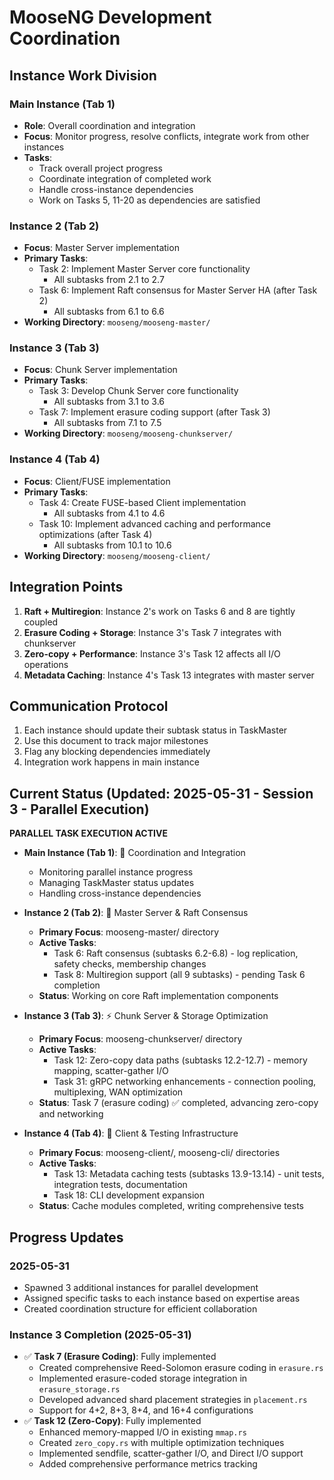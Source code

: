 # MooseNG Development Coordination

## Instance Work Division

### Main Instance (Tab 1)
- **Role**: Overall coordination and integration
- **Focus**: Monitor progress, resolve conflicts, integrate work from other instances
- **Tasks**: 
  - Track overall project progress
  - Coordinate integration of completed work
  - Handle cross-instance dependencies
  - Work on Tasks 5, 11-20 as dependencies are satisfied

### Instance 2 (Tab 2)
- **Focus**: Master Server implementation
- **Primary Tasks**:
  - Task 2: Implement Master Server core functionality
    - All subtasks from 2.1 to 2.7
  - Task 6: Implement Raft consensus for Master Server HA (after Task 2)
    - All subtasks from 6.1 to 6.6
- **Working Directory**: `mooseng/mooseng-master/`

### Instance 3 (Tab 3)
- **Focus**: Chunk Server implementation
- **Primary Tasks**:
  - Task 3: Develop Chunk Server core functionality
    - All subtasks from 3.1 to 3.6
  - Task 7: Implement erasure coding support (after Task 3)
    - All subtasks from 7.1 to 7.5
- **Working Directory**: `mooseng/mooseng-chunkserver/`

### Instance 4 (Tab 4)
- **Focus**: Client/FUSE implementation
- **Primary Tasks**:
  - Task 4: Create FUSE-based Client implementation
    - All subtasks from 4.1 to 4.6
  - Task 10: Implement advanced caching and performance optimizations (after Task 4)
    - All subtasks from 10.1 to 10.6
- **Working Directory**: `mooseng/mooseng-client/`

## Integration Points

1. **Raft + Multiregion**: Instance 2's work on Tasks 6 and 8 are tightly coupled
2. **Erasure Coding + Storage**: Instance 3's Task 7 integrates with chunkserver
3. **Zero-copy + Performance**: Instance 3's Task 12 affects all I/O operations
4. **Metadata Caching**: Instance 4's Task 13 integrates with master server

## Communication Protocol

1. Each instance should update their subtask status in TaskMaster
2. Use this document to track major milestones
3. Flag any blocking dependencies immediately
4. Integration work happens in main instance

## Current Status (Updated: 2025-05-31 - Session 3 - Parallel Execution)

**PARALLEL TASK EXECUTION ACTIVE**

- **Main Instance (Tab 1)**: 🎯 Coordination and Integration
  - Monitoring parallel instance progress
  - Managing TaskMaster status updates
  - Handling cross-instance dependencies

- **Instance 2 (Tab 2)**: 🚀 Master Server & Raft Consensus
  - **Primary Focus**: mooseng-master/ directory
  - **Active Tasks**: 
    - Task 6: Raft consensus (subtasks 6.2-6.8) - log replication, safety checks, membership changes
    - Task 8: Multiregion support (all 9 subtasks) - pending Task 6 completion
  - **Status**: Working on core Raft implementation components

- **Instance 3 (Tab 3)**: ⚡ Chunk Server & Storage Optimization  
  - **Primary Focus**: mooseng-chunkserver/ directory
  - **Active Tasks**:
    - Task 12: Zero-copy data paths (subtasks 12.2-12.7) - memory mapping, scatter-gather I/O
    - Task 31: gRPC networking enhancements - connection pooling, multiplexing, WAN optimization
  - **Status**: Task 7 (erasure coding) ✅ completed, advancing zero-copy and networking

- **Instance 4 (Tab 4)**: 🧪 Client & Testing Infrastructure
  - **Primary Focus**: mooseng-client/, mooseng-cli/ directories  
  - **Active Tasks**:
    - Task 13: Metadata caching tests (subtasks 13.9-13.14) - unit tests, integration tests, documentation
    - Task 18: CLI development expansion
  - **Status**: Cache modules completed, writing comprehensive tests

## Progress Updates

### 2025-05-31
- Spawned 3 additional instances for parallel development
- Assigned specific tasks to each instance based on expertise areas
- Created coordination structure for efficient collaboration

### Instance 3 Completion (2025-05-31)
- ✅ **Task 7 (Erasure Coding)**: Fully implemented
  - Created comprehensive Reed-Solomon erasure coding in `erasure.rs`
  - Implemented erasure-coded storage integration in `erasure_storage.rs`
  - Developed advanced shard placement strategies in `placement.rs`
  - Support for 4+2, 8+3, 8+4, and 16+4 configurations
- ✅ **Task 12 (Zero-Copy)**: Fully implemented
  - Enhanced memory-mapped I/O in existing `mmap.rs`
  - Created `zero_copy.rs` with multiple optimization techniques
  - Implemented sendfile, scatter-gather I/O, and Direct I/O support
  - Added comprehensive performance metrics tracking